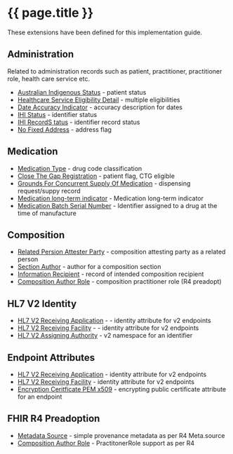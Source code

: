 # {{ page.title }}

These extensions have been defined for this implementation guide.

## Administration
Related to administration records such as patient, practitioner, practitioner role, health care service etc.
* [Australian Indigenous Status](StructureDefinition-indigenous-status.html) - patient status
* [Healthcare Service Eligibility Detail](StructureDefinition-healthcareservice-eligibility-detail.html) - multiple eligibilities 
* [Date Accuracy Indicator](StructureDefinition-date-accuracy-indicator.html) - accuracy description for dates
* [IHI Status](StructureDefinition-ihi-status.html) - identifier status 
* [IHI RecordS tatus](StructureDefinition-ihi-record-status.html) - identifier record status
* [No Fixed Address](StructureDefinition-no-fixed-address.html) - address flag

## Medication

* [Medication Type](StructureDefinition-medication-type.html) - drug code classification
* [Close The Gap Registration](StructureDefinition-close-the-gap-registration.html) - patient flag, CTG eligible
* [Grounds For Concurrent Supply Of Medication](StructureDefinition-grounds-for-concurrent-supply.html) - dispensing request/suppy record 
* [Medication long-term indicator](StructureDefinition-medication-long-term.html) - Medication long-term indicator
* [Medication Batch Serial Number](StructureDefinition-medication-batch-serialnumber.html) - Identifier assigned to a drug at the time of manufacture

## Composition
* [Related Persion Attester Party](StructureDefinition-attester-related-party.html) - composition attesting party as a related person
* [Section Author](StructureDefinition-section-author.html) - author for a composition section
* [Information Recipient](Structuredefinition-information-recipient.html) - record of intended composition recipient
* [Composition Author Role](Structuredefinition-composition-author-role.html) - composition practitioner role (R4 preadopt)

## HL7 V2 Identity
* [HL7 V2 Receiving Application](StructureDefinition-au-receivingapplication.html) - - identity attribute for v2 endpoints
* [HL7 V2 Receiving Facility](StructureDefinition-au-receivingfacility.html) - - identity attribute for v2 endpoints
* [HL7 V2 Assigning Authority](StructureDefinition-au-assigningauthority.html) - v2 namespace for an identifier

## Endpoint Attributes
* [HL7 V2 Receiving Application](StructureDefinition-au-receivingapplication.html) - identity attribute for v2 endpoints
* [HL7 V2 Receiving Facility](StructureDefinition-au-receivingfacility.html) - identity attribute for v2 endpoints
* [Encryption Ceritficate PEM x509](StructureDefinition-encryption-certificate-pem-x509.html) - encrypting public certificate attribute for an endpoint

## FHIR R4 Preadoption
* [Metadata Source](StructureDefinition-meta-source.html) - simple provenance metadata as per R4 Meta.source
* [Composition Author Role](Structuredefinition-composition-author-role.html) - PractitonerRole support as per R4